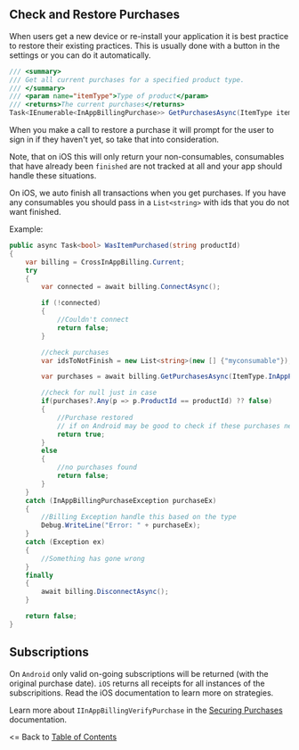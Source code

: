 ## Check and Restore Purchases
When users get a new device or re-install your application it is best practice to restore their existing practices. This is usually done with a button in the settings or you can do it automatically.

```csharp
/// <summary>
/// Get all current purchases for a specified product type.
/// </summary>
/// <param name="itemType">Type of product</param>
/// <returns>The current purchases</returns>
Task<IEnumerable<InAppBillingPurchase>> GetPurchasesAsync(ItemType itemType);
```

When you make a call to restore a purchase it will prompt for the user to sign in if they haven't yet, so take that into consideration.

Note, that on iOS this will only return your non-consumables, consumables that have already been `finished` are not tracked at all and your app should handle these situations.

On iOS, we auto finish all transactions when you get purchases. If you have any consumables you should pass in a `List<string>` with ids that you do not want finished.


Example:
```csharp
public async Task<bool> WasItemPurchased(string productId)
{
    var billing = CrossInAppBilling.Current;
    try
    { 
        var connected = await billing.ConnectAsync();

        if (!connected)
        {
            //Couldn't connect
            return false;
        }

        //check purchases
        var idsToNotFinish = new List<string>(new [] {"myconsumable"});

        var purchases = await billing.GetPurchasesAsync(ItemType.InAppPurchase, idsToNotFinish);

        //check for null just in case
        if(purchases?.Any(p => p.ProductId == productId) ?? false)
        {
            //Purchase restored
            // if on Android may be good to check if these purchases need to be acknowledge
            return true;
        }
        else
        {
            //no purchases found
            return false;
        }
    }    
    catch (InAppBillingPurchaseException purchaseEx)
    {
        //Billing Exception handle this based on the type
        Debug.WriteLine("Error: " + purchaseEx);
    }
    catch (Exception ex)
    {
        //Something has gone wrong
    }
    finally
    {    
        await billing.DisconnectAsync();
    }

    return false;
}
```

## Subscriptions

On `Android` only valid on-going subscriptions will be returned (with the original purchase date). `iOS` returns all receipts for all instances of the subscripitions. Read the iOS documentation to learn more on strategies.

Learn more about `IInAppBillingVerifyPurchase` in the [Securing Purchases](SecuringPurchases.md) documentation.


<= Back to [Table of Contents](README.md)
